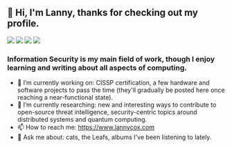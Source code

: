 ## 👋 Hi, I'm Lanny, thanks for checking out my profile. 
<a href="https://ca.linkedin.com/in/lanny-cox-53580224"><img src="https://img.shields.io/badge/-LinkedIn-0072b1?&style=for-the-badge&logo=linkedin&logoColor=white"></a>
<a href="https://twitter.com/lannycoxdotcom"><img src="https://img.shields.io/badge/Twitter-1DA1F2?style=for-the-badge&logo=twitter&logoColor=white"></a>
<a href="https://www.youtube.com/channel/UCj3JR4W1VKHdLzZfog3xauA"><img src="https://img.shields.io/badge/YouTube-FF0000?style=for-the-badge&logo=youtube&logoColor=white"></a>
<a href="https://www.lannycox.com"><img src="https://img.shields.io/badge/website-000000?style=for-the-badge&logo=About.me&logoColor=white"></a>


###  Information Security is my main field of work, though I enjoy learning and writing about all aspects of computing.

- 🔭 I’m currently working on: CISSP certification, a few hardware and software projects to pass the time (they'll gradually be posted here once reaching a near-functional state).
- 🤔 I’m currently researching: new and interesting ways to contribute to open-source threat intelligence, security-centric topics around distributed systems and quantum computing.
- 📫 How to reach me: https://www.lannycox.com
- 💬 Ask me about: cats, the Leafs, albums I've been listening to lately.
